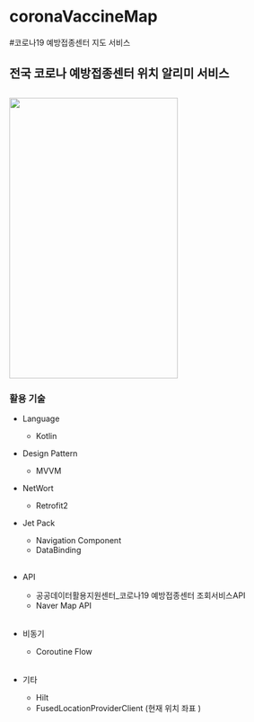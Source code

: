 # coronaVaccineMap

#코로나19 예방접종센터 지도 서비스 

## 전국 코로나 예방접종센터 위치 알리미 서비스 
<img src="https://user-images.githubusercontent.com/59818827/200567492-6c369101-c4b8-43f3-beee-2068e1d87a42.gif"
width="300" height="500">
<br>
---


### 활용 기술 <br>

* Language<br>
  * Kotlin<br>
* Design Pattern<br>
  * MVVM <br>

* NetWort<br>
  * Retrofit2 <br>
 
* Jet Pack<br>
  * Navigation Component <br>
  * DataBinding
 <br><br>
 
* API<br>
  * 공공데이터활용지원센터_코로나19 예방접종센터 조회서비스API <br>
  * Naver Map API<br><br>
* 비동기<br>
   * Coroutine Flow <br><br>
 
* 기타 <br>
  * Hilt<br>
  * FusedLocationProviderClient (현재 위치 좌표 )
